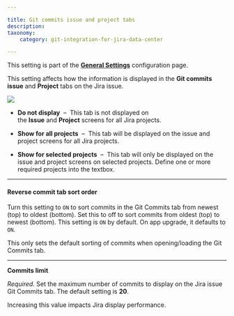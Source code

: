 ```yaml
---

title: Git commits issue and project tabs
description:
taxonomy:
    category: git-integration-for-jira-data-center

---
```

This setting is part of the [**General Settings**](/git-integration-for-jira-self-managed/general-settings-gij-self-managed) configuration page.


This setting affects how the information is displayed in the **Git commits issue** and **Project** tabs on the Jira issue.

![](https://bigbrassband.atlassian.net/wiki/download/thumbnails/1207828697/gitserver-gencfg-git-commits-issue-and-proj-tabs.png?version=3&modificationDate=1647771448090&cacheVersion=1&api=v2&width=564&height=206)

*   **Do not display**  –  This tab is not displayed on the **Issue** and **Project** screens for all Jira projects.

*   **Show for all projects**  –  This tab will be displayed on the issue and project screens for all Jira projects.

*   **Show for selected projects**  –  This tab will only be displayed on the issue and project screens on selected projects. Define one or more required projects into the textbox.


* * *

#### **Reverse commit tab sort order**

Turn this setting to `ON` to sort commits in the Git Commits tab from newest (top) to oldest (bottom). Set this to off to sort commits from oldest (top) to newest (bottom). This setting is `ON` by default. On app upgrade, it defaults to `ON`.

This only sets the default sorting of commits when opening/loading the Git Commits tab.

* * *

**Commits limit**

_Required_. Set the maximum number of commits to display on the Jira issue Git Commits tab. The default setting is **20**.

Increasing this value impacts Jira display performance.

